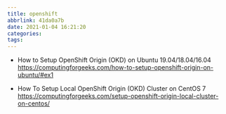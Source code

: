 ```yaml
---
title: openshift
abbrlink: 41da0a7b
date: 2021-01-04 16:21:20
categories:
tags:
---
```

* How to Setup OpenShift Origin (OKD) on Ubuntu 19.04/18.04/16.04
https://computingforgeeks.com/how-to-setup-openshift-origin-on-ubuntu/#ex1

* How To Setup Local OpenShift Origin (OKD) Cluster on CentOS 7
https://computingforgeeks.com/setup-openshift-origin-local-cluster-on-centos/